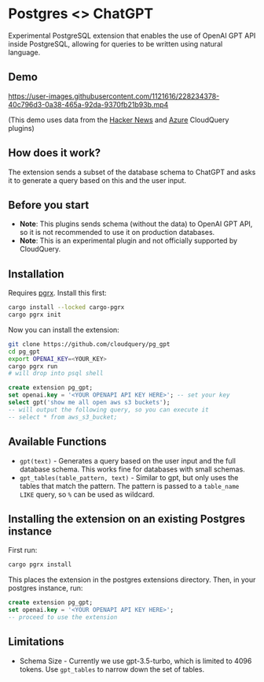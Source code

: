 # Postgres <> ChatGPT

Experimental PostgreSQL extension that enables the use of OpenAI GPT API inside PostgreSQL, allowing for queries to be written using natural language.

## Demo

https://user-images.githubusercontent.com/1121616/228234378-40c796d3-0a38-465a-92da-9370fb21b93b.mp4

(This demo uses data from the [Hacker News](https://www.cloudquery.io/integrations/hackernews/postgresql) and [Azure](https://www.cloudquery.io/integrations/azure/postgresql) CloudQuery plugins)

## How does it work?

The extension sends a subset of the database schema to ChatGPT and asks it to generate a query based on this and the user input.

## Before you start

- **Note**: This plugins sends schema (without the data) to OpenAI GPT API, so it is not recommended to use it on production databases.
- **Note**: This is an experimental plugin and not officially supported by CloudQuery.

## Installation

Requires [pgrx](https://github.com/tcdi/pgrx). Install this first:

```bash
cargo install --locked cargo-pgrx
cargo pgrx init
```

Now you can install the extension:

```bash
git clone https://github.com/cloudquery/pg_gpt
cd pg_gpt
export OPENAI_KEY=<YOUR_KEY>
cargo pgrx run
# will drop into psql shell
```

```sql
create extension pg_gpt;
set openai.key = '<YOUR OPENAPI API KEY HERE>'; -- set your key
select gpt('show me all open aws s3 buckets');
-- will output the following query, so you can execute it
-- select * from aws_s3_bucket;
```

## Available Functions

- `gpt(text)` - Generates a query based on the user input and the full database schema. This works fine for databases with small schemas.
- `gpt_tables(table_pattern, text)` - Similar to gpt, but only uses the tables that match the pattern. The pattern is passed to a `table_name LIKE` query, so `%` can be used as wildcard.

## Installing the extension on an existing Postgres instance

First run:

```bash
cargo pgrx install
```

This places the extension in the postgres extensions directory. Then, in your postgres instance, run:

```sql
create extension pg_gpt;
set openai.key = '<YOUR OPENAPI API KEY HERE>';
-- proceed to use the extension
```

## Limitations

* Schema Size - Currently we use gpt-3.5-turbo, which is limited to 4096 tokens. Use `gpt_tables` to narrow down the set of tables.
